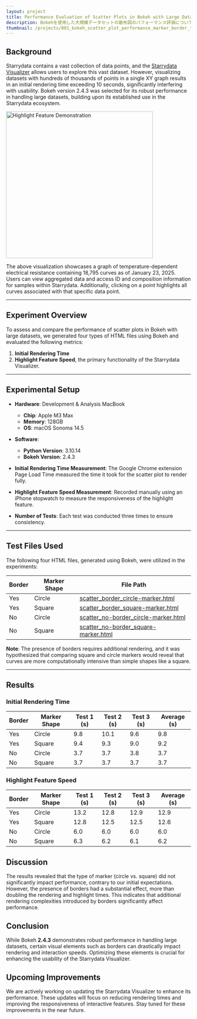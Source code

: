 ```yaml
---
layout: project
title: Performance Evaluation of Scatter Plots in Bokeh with Large Datasets
description: Bokehを使用した大規模データセットの散布図のパフォーマンス評価についての詳細な分析。
thumbnail: /projects/001_bokeh_scatter_plot_performance_marker_border_type/images/thumbnail.jpg
---
```


## Background

Starrydata contains a vast collection of data points, and the [Starrydata Visualizer](https://visualizer.starrydata.org) allows users to explore this vast dataset. However, visualizing datasets with hundreds of thousands of points in a single XY graph results in an initial rendering time exceeding 10 seconds, significantly interfering with usability. Bokeh version 2.4.3 was selected for its robust performance in handling large datasets, building upon its established use in the Starrydata ecosystem.

<img alt="Highlight Feature Demonstration" src="./video/highlight-data.gif" width=400>

The above visualization showcases a graph of temperature-dependent electrical resistance containing 18,795 curves as of January 23, 2025. Users can view aggregated data and access ID and composition information for samples within Starrydata. Additionally, clicking on a point highlights all curves associated with that specific data point.

---

## Experiment Overview

To assess and compare the performance of scatter plots in Bokeh with large datasets, we generated four types of HTML files using Bokeh and evaluated the following metrics:

1. **Initial Rendering Time**
2. **Highlight Feature Speed**, the primary functionality of the Starrydata Visualizer.

---

## Experimental Setup

- **Hardware**: Development & Analysis MacBook
  - **Chip**: Apple M3 Max
  - **Memory**: 128GB
  - **OS**: macOS Sonoma 14.5

- **Software**:
  - **Python Version**: 3.10.14
  - **Bokeh Version**: 2.4.3

- **Initial Rendering Time Measurement**:
  The Google Chrome extension Page Load Time measured the time it took for the scatter plot to render fully.

- **Highlight Feature Speed Measurement**:
  Recorded manually using an iPhone stopwatch to measure the responsiveness of the highlight feature.

- **Number of Tests**: Each test was conducted three times to ensure consistency.

---

## Test Files Used

The following four HTML files, generated using Bokeh, were utilized in the experiments:

| Border | Marker Shape | File Path |
|--------|---------------|-----------|
| Yes    | Circle        | [scatter_border_circle-marker.html](./test_data/scatter_border_circle-marker.html) |
| Yes    | Square        | [scatter_border_square-marker.html](./test_data/scatter_border_square-marker.html) |
| No     | Circle        | [scatter_no-border_circle-marker.html](./test_data/scatter_no-border_circle-marker.html) |
| No     | Square        | [scatter_no-border_square-marker.html](./test_data/scatter_no-border_square-marker.html) |

**Note**: The presence of borders requires additional rendering, and it was hypothesized that comparing square and circle markers would reveal that curves are more computationally intensive than simple shapes like a square.

---

## Results

### Initial Rendering Time

| Border | Marker Shape | Test 1 (s) | Test 2 (s) | Test 3 (s) | Average (s) |
|--------|---------------|------------|------------|------------|-------------|
| Yes    | Circle        | 9.8        | 10.1       | 9.6        | 9.8         |
| Yes    | Square        | 9.4        | 9.3        | 9.0        | 9.2         |
| No     | Circle        | 3.7        | 3.7        | 3.8        | 3.7         |
| No     | Square        | 3.7        | 3.7        | 3.7        | 3.7         |

### Highlight Feature Speed

| Border | Marker Shape | Test 1 (s) | Test 2 (s) | Test 3 (s) | Average (s) |
|--------|---------------|------------|------------|------------|-------------|
| Yes    | Circle        | 13.2       | 12.8       | 12.9       | 12.9        |
| Yes    | Square        | 12.8       | 12.5       | 12.5       | 12.6        |
| No     | Circle        | 6.0        | 6.0        | 6.0        | 6.0         |
| No     | Square        | 6.3        | 6.2        | 6.1        | 6.2         |

## Discussion

The results revealed that the type of marker (circle vs. square) did not significantly impact performance, contrary to our initial expectations. However, the presence of borders had a substantial effect, more than doubling the rendering and highlight times. This indicates that additional rendering complexities introduced by borders significantly affect performance.

## Conclusion

While Bokeh **2.4.3** demonstrates robust performance in handling large datasets, certain visual elements such as borders can drastically impact rendering and interaction speeds. Optimizing these elements is crucial for enhancing the usability of the Starrydata Visualizer.

## Upcoming Improvements

We are actively working on updating the Starrydata Visualizer to enhance its performance. These updates will focus on reducing rendering times and improving the responsiveness of interactive features. Stay tuned for these improvements in the near future.

